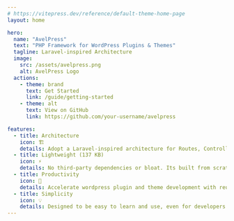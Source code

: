 ```yaml
---
# https://vitepress.dev/reference/default-theme-home-page
layout: home

hero:
  name: "AvelPress"
  text: "PHP Framework for WordPress Plugins & Themes"
  tagline: Laravel-inspired Architecture
  image:
    src: /assets/avelpress.png
    alt: AvelPress Logo
  actions:
    - theme: brand
      text: Get Started
      link: /guide/getting-started
    - theme: alt
      text: View on GitHub
      link: https://github.com/your-username/avelpress

features:
  - title: Architecture
    icon: 🏗️
    details: Adopt a Laravel-inspired architecture for Routes, Controllers, Models, Eloquent and more.
  - title: Lightweight (137 KB)
    icon: ⚡
    details: No third-party dependencies or bloat. Its built from scratch for speed and simplicity.
  - title: Productivity
    icon: 🚀
    details: Accelerate wordpress plugin and theme development with reusable components.
  - title: Simplicity
    icon: 💡
    details: Designed to be easy to learn and use, even for developers new to frameworks.
---
```

